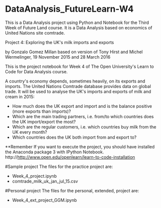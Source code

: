 # DataAnalysis_FutureLearn-W4
This is a Data Analysis project using Python and Notebook for the Third Week of Future Land course. It is a Data Analysis based on economics of United Nations site comtrade.

Project 4: Exploring the UK's milk imports and exports

by Gonzalo Gomez Millan based on version of Tony Hirst and Michel Wermelinger, 19 November 2015 and 28 March 2016

This is the project notebook for Week 4 of The Open University's Learn to Code for Data Analysis course.

A country's economy depends, sometimes heavily, on its exports and imports. The United Nations Comtrade database provides data on global trade. It will be used to analyse the UK's imports and exports of milk and cream in 2015:

- How much does the UK export and import and is the balance positive (more exports than imports)?
- Which are the main trading partners, i.e. from/to which countries does the UK import/export the most?
- Which are the regular customers, i.e. which countries buy milk from the UK every month?
- Which countries does the UK both import from and export to?

**Remember If you want to execute the project, you should have installed the Anaconda package 3 with IPython Notebook. http://http://www.open.edu/openlearn/learn-to-code-installation

#Sample project The files for the practice project are:

- Week_4_project.ipynb
- comtrade_milk_uk_jan_jul_15.csv

#Personal project The files for the personal, extended, project are:

- Week_4_ext_project_GGM.ipynb
